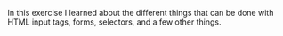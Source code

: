 In this exercise I learned about the different things that can be done with HTML input tags, forms, selectors, and a few other things.
